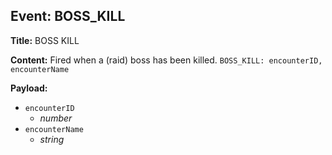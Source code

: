 ## Event: BOSS_KILL

**Title:** BOSS KILL

**Content:**
Fired when a (raid) boss has been killed.
`BOSS_KILL: encounterID, encounterName`

**Payload:**
- `encounterID`
  - *number*
- `encounterName`
  - *string*